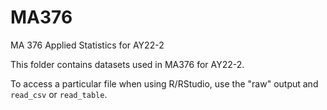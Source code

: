 # MA376
MA 376 Applied Statistics for AY22-2

This folder contains datasets used in MA376 for AY22-2. 

To access a particular file when using R/RStudio,  use the "raw" output and `read_csv` or `read_table`. 
